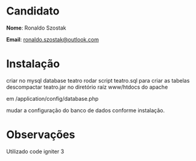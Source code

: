 # Candidato

**Nome**: Ronaldo Szostak

**Email**: ronaldo.szostak@outlook.com

# Instalação
criar no mysql database teatro
rodar script teatro.sql para criar as tabelas
descompactar teatro.jar no diretório raíz www/htdocs do apache

em /application/config/database.php

mudar a configuração do banco de dados conforme instalação.

# Observações
Utilizado code igniter 3